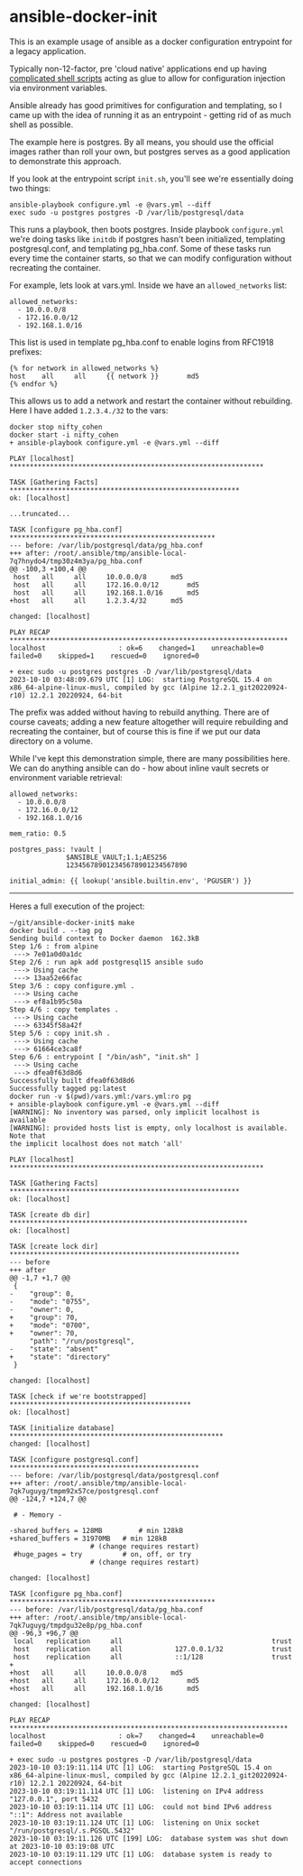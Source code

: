 # ansible-docker-init

This is an example usage of ansible as a docker configuration entrypoint for a legacy application.

Typically non-12-factor, pre 'cloud native' applications end up having [complicated shell scripts](https://github.com/docker-library/postgres/blob/master/docker-entrypoint.sh) acting as glue to allow for configuration injection via environment variables.

Ansible already has good primitives for configuration and templating, so I came up with the idea of running it as an entrypoint - getting rid of as much shell as possible.

The example here is postgres.  By all means, you should use the official images rather than roll your own, but postgres serves as a good application to demonstrate this approach.

If you look at the entrypoint script `init.sh`, you'll see we're essentially doing two things:

```
ansible-playbook configure.yml -e @vars.yml --diff
exec sudo -u postgres postgres -D /var/lib/postgresql/data
```

This runs a playbook, then boots postgres.  Inside playbook `configure.yml` we're doing tasks like `initdb` if postgres hasn't been initialized, templating postgresql.conf, and templating pg_hba.conf.  Some of these tasks run every time the container starts, so that we can modify configuration without recreating the container.

For example, lets look at vars.yml.  Inside we have an `allowed_networks` list:

```
allowed_networks:
  - 10.0.0.0/8
  - 172.16.0.0/12
  - 192.168.1.0/16
```

This list is used in template pg_hba.conf to enable logins from RFC1918 prefixes:

```
{% for network in allowed_networks %}
host	all		all		{{ network }}		md5
{% endfor %}
```

This allows us to add a network and restart the container without rebuilding.  Here I have added `1.2.3.4./32` to the vars:

```
docker stop nifty_cohen
docker start -i nifty_cohen
+ ansible-playbook configure.yml -e @vars.yml --diff

PLAY [localhost] ***************************************************************

TASK [Gathering Facts] *********************************************************
ok: [localhost]

...truncated...

TASK [configure pg_hba.conf] ***************************************************
--- before: /var/lib/postgresql/data/pg_hba.conf
+++ after: /root/.ansible/tmp/ansible-local-7q7hnydo4/tmp30z4m3ya/pg_hba.conf
@@ -100,3 +100,4 @@
 host	all		all		10.0.0.0/8		md5
 host	all		all		172.16.0.0/12		md5
 host	all		all		192.168.1.0/16		md5
+host	all		all		1.2.3.4/32		md5

changed: [localhost]

PLAY RECAP *********************************************************************
localhost                  : ok=6    changed=1    unreachable=0    failed=0    skipped=1    rescued=0    ignored=0   

+ exec sudo -u postgres postgres -D /var/lib/postgresql/data
2023-10-10 03:48:09.679 UTC [1] LOG:  starting PostgreSQL 15.4 on x86_64-alpine-linux-musl, compiled by gcc (Alpine 12.2.1_git20220924-r10) 12.2.1 20220924, 64-bit
```

The prefix was added without having to rebuild anything.  There are of course caveats; adding a new feature altogether will require rebuilding and recreating the container, but of course this is fine if we put our data directory on a volume.

While I've kept this demonstration simple, there are many possibilities here.  We can do anything ansible can do - how about inline vault secrets or environment variable retrieval:

```
allowed_networks:
  - 10.0.0.0/8
  - 172.16.0.0/12
  - 192.168.1.0/16

mem_ratio: 0.5

postgres_pass: !vault |
              $ANSIBLE_VAULT;1.1;AES256
              123456789012345678901234567890

initial_admin: {{ lookup('ansible.builtin.env', 'PGUSER') }}
```

---

Heres a full execution of the project:

```
~/git/ansible-docker-init$ make
docker build . --tag pg
Sending build context to Docker daemon  162.3kB
Step 1/6 : from alpine
 ---> 7e01a0d0a1dc
Step 2/6 : run apk add postgresql15 ansible sudo
 ---> Using cache
 ---> 13aa52e66fac
Step 3/6 : copy configure.yml .
 ---> Using cache
 ---> ef8a1b95c50a
Step 4/6 : copy templates .
 ---> Using cache
 ---> 63345f58a42f
Step 5/6 : copy init.sh .
 ---> Using cache
 ---> 61664ce3ca8f
Step 6/6 : entrypoint [ "/bin/ash", "init.sh" ]
 ---> Using cache
 ---> dfea0f63d8d6
Successfully built dfea0f63d8d6
Successfully tagged pg:latest
docker run -v $(pwd)/vars.yml:/vars.yml:ro pg
+ ansible-playbook configure.yml -e @vars.yml --diff
[WARNING]: No inventory was parsed, only implicit localhost is available
[WARNING]: provided hosts list is empty, only localhost is available. Note that
the implicit localhost does not match 'all'

PLAY [localhost] ***************************************************************

TASK [Gathering Facts] *********************************************************
ok: [localhost]

TASK [create db dir] ***********************************************************
ok: [localhost]

TASK [create lock dir] *********************************************************
--- before
+++ after
@@ -1,7 +1,7 @@
 {
-    "group": 0,
-    "mode": "0755",
-    "owner": 0,
+    "group": 70,
+    "mode": "0700",
+    "owner": 70,
     "path": "/run/postgresql",
-    "state": "absent"
+    "state": "directory"
 }

changed: [localhost]

TASK [check if we're bootstrapped] *********************************************
ok: [localhost]

TASK [initialize database] *****************************************************
changed: [localhost]

TASK [configure postgresql.conf] ***********************************************
--- before: /var/lib/postgresql/data/postgresql.conf
+++ after: /root/.ansible/tmp/ansible-local-7qk7uguyg/tmpm92x57ce/postgresql.conf
@@ -124,7 +124,7 @@
 
 # - Memory -
 
-shared_buffers = 128MB			# min 128kB
+shared_buffers = 31970MB	# min 128kB
 					# (change requires restart)
 #huge_pages = try			# on, off, or try
 					# (change requires restart)

changed: [localhost]

TASK [configure pg_hba.conf] ***************************************************
--- before: /var/lib/postgresql/data/pg_hba.conf
+++ after: /root/.ansible/tmp/ansible-local-7qk7uguyg/tmpdgu32e8p/pg_hba.conf
@@ -96,3 +96,7 @@
 local   replication     all                                     trust
 host    replication     all             127.0.0.1/32            trust
 host    replication     all             ::1/128                 trust
+
+host	all		all		10.0.0.0/8		md5
+host	all		all		172.16.0.0/12		md5
+host	all		all		192.168.1.0/16		md5

changed: [localhost]

PLAY RECAP *********************************************************************
localhost                  : ok=7    changed=4    unreachable=0    failed=0    skipped=0    rescued=0    ignored=0   

+ exec sudo -u postgres postgres -D /var/lib/postgresql/data
2023-10-10 03:19:11.114 UTC [1] LOG:  starting PostgreSQL 15.4 on x86_64-alpine-linux-musl, compiled by gcc (Alpine 12.2.1_git20220924-r10) 12.2.1 20220924, 64-bit
2023-10-10 03:19:11.114 UTC [1] LOG:  listening on IPv4 address "127.0.0.1", port 5432
2023-10-10 03:19:11.114 UTC [1] LOG:  could not bind IPv6 address "::1": Address not available
2023-10-10 03:19:11.124 UTC [1] LOG:  listening on Unix socket "/run/postgresql/.s.PGSQL.5432"
2023-10-10 03:19:11.126 UTC [199] LOG:  database system was shut down at 2023-10-10 03:19:08 UTC
2023-10-10 03:19:11.129 UTC [1] LOG:  database system is ready to accept connections
```
